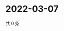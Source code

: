 # 2022-03-07

共 0 条

<!-- BEGIN WEIBO -->
<!-- 最后更新时间 Mon Mar 07 2022 00:20:15 GMT+0800 (China Standard Time) -->

<!-- END WEIBO -->
